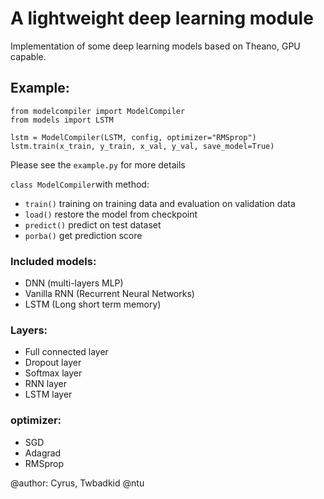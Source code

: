 # A lightweight deep learning module
Implementation of some deep learning models based on Theano, GPU capable.

## Example:
```
from modelcompiler import ModelCompiler
from models import LSTM

lstm = ModelCompiler(LSTM, config, optimizer="RMSprop")
lstm.train(x_train, y_train, x_val, y_val, save_model=True)
```
Please see the `example.py` for more details

`class ModelCompiler`with method:

- `train()` training on training data and evaluation on validation data
- `load()`  restore the model from checkpoint
- `predict()` predict on test dataset
- `porba()` get prediction score


### Included models: 
- DNN (multi-layers MLP)
- Vanilla RNN (Recurrent Neural Networks)
- LSTM (Long short term memory)

### Layers:
- Full connected layer
- Dropout layer
- Softmax layer
- RNN layer
- LSTM layer

### optimizer:
- SGD
- Adagrad
- RMSprop

@author: Cyrus, Twbadkid @ntu
